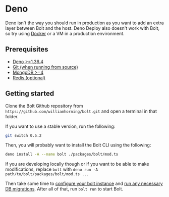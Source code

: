 # Deno

Deno isn't the way you should run in production as you want to add an extra
layer between Bolt and the host. Deno Deploy also doesn't work with Bolt, so try
using [Docker](./docker.md) or a VM in a production environment.

## Prerequisites

- [Deno >=1.36.4](https://deno.land)
- [Git (when running from source)](https://git-scm.com)
- [MongoDB >=4](https://www.mongodb.com/docs/manual/installation/)
- [Redis (optional)](https://redis.io/docs/getting-started/installation/)

## Getting started

Clone the Bolt Github repository from
`https://github.com/williamhorning/bolt.git` and open a terminal in that folder.

If you want to use a stable version, run the following:

```sh
git switch 0.5.2
```

Then, you will probably want to install the Bolt CLI using the following:

```sh
deno install -A --name bolt ./packages/bolt/mod.ts
```

If you are developing locally though or if you want to be able to make
modifications, replace `bolt` with
`deno run -A path/to/bolt/packages/bolt/mod.ts ...`

Then take some time to [configure your bolt instance](./configure.md) and
[run any necessary DB migrations](./database.md). After all of that, run
`bolt run` to start Bolt.

